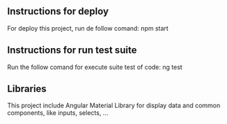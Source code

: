 ## Instructions for deploy
For deploy this project, run de follow comand: npm start

## Instructions for run test suite
 Run the follow comand for execute suite test of code: ng test

## Libraries

This project include Angular Material Library for display data and common components, like inputs, selects, ...

